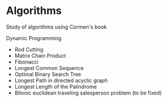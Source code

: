 # Algorithms
Study of algorithms using Cormen's book

Dynamic Programming
 - Rod Cutting
 - Matrix Chain Product
 - Fibonacci
 - Longest Common Sequence
 - Optimal Binary Search Tree
 - Longest Path in directed acyclic graph
 - Longest Length of the Palindrome
 - Bitonic euclidean traveling salesperson problem (to be fixed)
